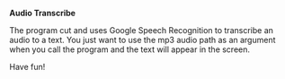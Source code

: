**Audio Transcribe**

The program cut and uses Google Speech Recognition to transcribe an audio to a text.
You just want to use the mp3 audio path as an argument when you call the program and the text will appear in the screen.

Have fun! 
